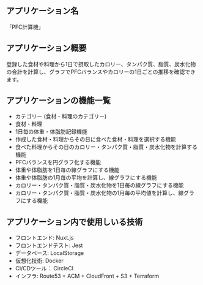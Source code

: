## アプリケーション名
「PFC計算機」

## アプリケーション概要
登録した食材や料理から1日で摂取したカロリー、タンパク質、脂質、炭水化物の合計を計算し、グラフでPFCバランスやカロリーの1日ごとの推移を確認できます。

## アプリケーションの機能一覧
- カテゴリー (食材・料理のカテゴリー)
- 食材・料理
- 1日毎の体重・体脂肪記録機能
- 作成した食材・料理からその日に食べた食材・料理を選択する機能
- 食べた料理からその日のカロリー・タンパク質・脂質・炭水化物を計算する機能
- PFCバランスを円グラフ化する機能
- 体重や体脂肪を1日毎の線グラフにする機能
- 体重や体脂肪の1月毎の平均を計算し、線グラフにする機能
- カロリー・タンパク質・脂質・炭水化物を1日毎の線グラフにする機能
- カロリー・タンパク質・脂質・炭水化物の1月毎の平均値を計算し、線グラフにする機能

## アプリケーション内で使用しいる技術
- フロントエンド: Nuxt.js
- フロントエンドテスト: Jest
- データベース: LocalStorage
- 仮想化技術: Docker
- CI/CDツール： CircleCI
- インフラ: Route53 + ACM + CloudFront + S3 + Terraform
